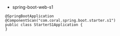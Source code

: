 * spring-boot-web-s1

```
@SpringBootApplication
@ComponentScan("com.coral.spring.boot.starter.s1")
public class StarterS1Application {
}

```